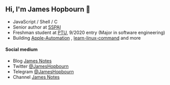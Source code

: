 ## Hi, I'm James Hopbourn 👋
- JavaScript / Shell / C
- Senior author at [SSPAI](https://sspai.com/u/JamesHopbourn/posts)
- Freshman student at [PTU](https://www.ptu.edu.cn), 9/2020 entry (Major in software engineering)
- Building [Apple-Automation](https://github.com/JamesHopbourn/Apple-Automation) , [learn-linux-command](https://github.com/JamesHopbourn/learn-linux-command) and more

#### Social medium
- Blog [James Notes](https://jameshopbourn.github.io)
- Twitter [@JamesHopbourn](https://twitter.com/JamesHopbourn)
- Telegram [@JamesHopbourn](https://t.me/JamesHopbourn)
- Channel [James Notes](https://t.me/s/JamesNotes)
